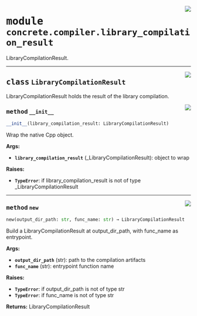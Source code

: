 <!-- markdownlint-disable -->

<a href="../../../compilers/concrete-compiler/compiler/lib/Bindings/Python/concrete/compiler/library_compilation_result.py#L0"><img align="right" style="float:right;" src="https://img.shields.io/badge/-source-cccccc?style=flat-square"></a>

# <kbd>module</kbd> `concrete.compiler.library_compilation_result`
LibraryCompilationResult. 



---

<a href="../../../compilers/concrete-compiler/compiler/lib/Bindings/Python/concrete/compiler/library_compilation_result.py#L15"><img align="right" style="float:right;" src="https://img.shields.io/badge/-source-cccccc?style=flat-square"></a>

## <kbd>class</kbd> `LibraryCompilationResult`
LibraryCompilationResult holds the result of the library compilation. 

<a href="../../../compilers/concrete-compiler/compiler/lib/Bindings/Python/concrete/compiler/library_compilation_result.py#L18"><img align="right" style="float:right;" src="https://img.shields.io/badge/-source-cccccc?style=flat-square"></a>

### <kbd>method</kbd> `__init__`

```python
__init__(library_compilation_result: LibraryCompilationResult)
```

Wrap the native Cpp object. 



**Args:**
 
 - <b>`library_compilation_result`</b> (_LibraryCompilationResult):  object to wrap 



**Raises:**
 
 - <b>`TypeError`</b>:  if library_compilation_result is not of type _LibraryCompilationResult 




---

<a href="../../../compilers/concrete-compiler/compiler/lib/Bindings/Python/concrete/compiler/library_compilation_result.py#L34"><img align="right" style="float:right;" src="https://img.shields.io/badge/-source-cccccc?style=flat-square"></a>

### <kbd>method</kbd> `new`

```python
new(output_dir_path: str, func_name: str) → LibraryCompilationResult
```

Build a LibraryCompilationResult at output_dir_path, with func_name as entrypoint. 



**Args:**
 
 - <b>`output_dir_path`</b> (str):  path to the compilation artifacts 
 - <b>`func_name`</b> (str):  entrypoint function name 



**Raises:**
 
 - <b>`TypeError`</b>:  if output_dir_path is not of type str 
 - <b>`TypeError`</b>:  if func_name is not of type str 



**Returns:**
 LibraryCompilationResult 


